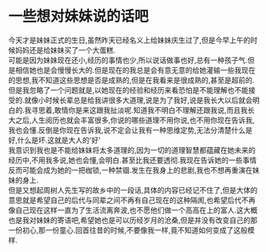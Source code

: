 # 一些想对妹妹说的话吧

今天才是妹妹正式的生日,虽然昨天已经名义上给妹妹庆生过了,但是今早上午的时候妈妈还是给妹妹买了一个大蛋糕.  
可能是因为妹妹现在还小,经历的事情也少,所以说话做事也好,总有一种孩子气.但是相信她也是会慢慢长大的.但是现在的我总是会有意无意的给她灌输一些我现在的思想,我不知道这些思想是否是成熟的,但是在我看来是很成熟的,甚至是超前的.但是我忽略了一个问题就是,以她现在的经验和经历来看恐怕是不能理解也不能接受的.就像小时候长辈总是给我讲很多大道理,说是为了我好,说是我长大以后就会明白的.我寻思着,敢情你是来这跟我扯淡呢.知道我不明白不理解还跟我说,而且我长大之后,人生阅历也就会丰富很多,你说的哪些道理不用你说,也不用你现在告诉我,我也会懂.反倒是你现在告诉我,说不定会让我有一种思维定势,无法分清楚什么是好,什么是坏.这就是大人的'好'  
我意识到我也是不能给妹妹将太多道理的,因为一切的道理智慧都蕴藏在她未来的经历中,不用我多说,她也会懂,会明白.甚至比我还要透彻.我现在告诉她的一些事情反而可能会成为她的一把枷锁,一种禁锢.发生在我身上的悲剧,我也不想再重演在妹妹的身上.  
但是又想起周树人先生写的故乡中的一段话,具体的内容已经记不住了,但是大体的意思就是希望自己的后代与同辈之间不再有自己现在的这种隔阂,也希望后代不再像自己现在这样一直为了生活流离奔波,也不愿他们做一个高高在上的富人.这大概也是我对妹妹的寄语吧,希望她也是可以历经岁月的沧桑,但是并没有改变自己的那一份初心,那一份童心.回首往昔的时候,不要像我一样,竟不知道如何变成了这般模样.
